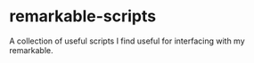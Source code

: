 # remarkable-scripts
A collection of useful scripts I find useful for interfacing with my remarkable. 
